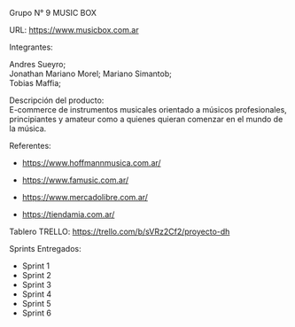 Grupo N° 9	MUSIC BOX 

URL: https://www.musicbox.com.ar

Integrantes:	

Andres Sueyro;	
Jonathan Mariano Morel;	
Mariano Simantob; 	
Tobias Maffia;	 

Descripción del producto:	
E-commerce de instrumentos musicales orientado a músicos profesionales, principiantes y amateur como a quienes quieran comenzar en el mundo de la música.

Referentes: 

- https://www.hoffmannmusica.com.ar/

- https://www.famusic.com.ar/

- https://www.mercadolibre.com.ar/

- https://tiendamia.com.ar/

Tablero TRELLO: 
https://trello.com/b/sVRz2Cf2/proyecto-dh 

Sprints Entregados: 

- Sprint 1
- Sprint 2
- Sprint 3
- Sprint 4
- Sprint 5
- Sprint 6